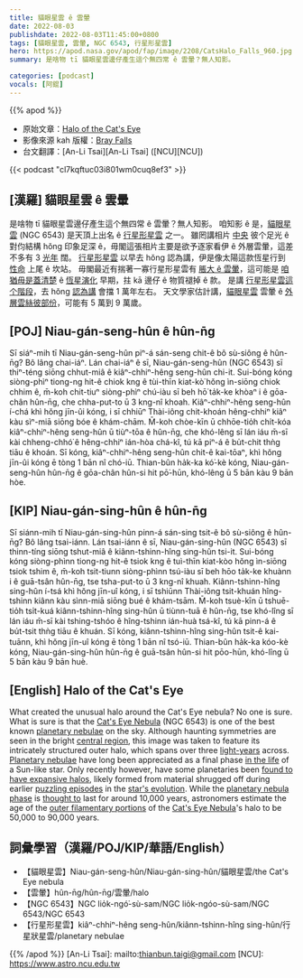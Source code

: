 ```yaml
---
title: 貓眼星雲 ê 雲暈
date: 2022-08-03
publishdate: 2022-08-03T11:45:00+0800
tags: [貓眼星雲, 雲暈, NGC 6543, 行星形星雲]
hero: https://apod.nasa.gov/apod/fap/image/2208/CatsHalo_Falls_960.jpg
summary: 是啥物 tī 貓眼星雲邊仔產生這个無四常 ê 雲暈？無人知影。

categories: [podcast]
vocals: [阿錕]
---
```


{{% apod %}}

- 原始文章：[Halo of the Cat's Eye](https://apod.nasa.gov/apod/ap220803.html)
- 影像來源 kah 版權：[Bray Falls](https://www.instagram.com/astrofalls/)
- 台文翻譯：[An-Li Tsai][An-Li Tsai] ([NCU][NCU])

{{< podcast "cl7kqftuc03i801wm0cuq8ef3" >}}

## [漢羅] 貓眼星雲 ê 雲暈
是啥物 tī 貓眼星雲邊仔產生這个無四常 ê 雲暈？無人知影。
咱知影 ê 是，[貓眼星雲][Cat's Eye Nebula] (NGC 6543) 是天頂上出名 ê [行星形星雲][planetary nebulae] 之一。
雖罔講相片 [中央][central region t] 彼个足光 ê 對伨結構 hŏng 印象足深 ê，毋閣這張相片主要是欲予逐家看伊 ê 外層雲暈，這差不多有 3 [光年][light-years] 闊。
[行星形星雲][Planetary nebulae] 以早去 hŏng 認為講，伊是像太陽這款恆星行到 [性命][in the life] 上尾 ê 坎站。
毋閣最近有揣著一寡行星形星雲有 [脹大 ê 雲暈][found to have expansive halos]，這可能是 [咱猶毋是蓋清楚][puzzling episodes] ê [恆星演化][star's evolution] 早期，拄 kā 邊仔 ê 物質褪掉 ê 款。
是講 [行星形星雲這个階段][planetary nebula phase]，去 hŏng [認為講][thought to] 會擋 1 萬年左右。
天文學家估計講，[貓眼星雲][Cat's Eye Nebula] 雲暈 ê [外層雲絲彼部份][outer filamentary portions]，可能有 5 萬到 9 萬歲。

## [POJ] Niau-gán-seng-hûn ê hûn-n̄g
Sī siáⁿ-mih tī Niau-gán-seng-hûn piⁿ-á sán-seng chit-ê bô sù-siông ê hûn-n̄g? Bô lâng chai-iáⁿ.
Lán chai-iáⁿ ê sī, Niau-gán-seng-hûn (NGC 6543) sī thiⁿ-téng siōng chhut-miâ ê kiâⁿ-chhiⁿ-hêng seng-hûn chi-it.
Sui-bóng kóng siòng-phìⁿ tiong-ng hit-ê chiok kng ê tùi-thīn kiat-kò͘ hŏng ìn-siōng chiok chhim ê, m̄-koh chit-tiuⁿ siòng-phìⁿ chú-iàu sī beh hō͘ ta̍k-ke khòaⁿ i ê gōa-chân hûn-n̄g, che chha-put-to ū 3 kng-nî khoah.
Kiâⁿ-chhiⁿ-hêng seng-hûn í-chá khì hŏng jīn-ûi kóng, i sī chhiūⁿ Thài-iông chit-khoán hêng-chhiⁿ kiâⁿ kàu sìⁿ-miā siōng bóe ê khám-chām.
M̄-koh chòe-kīn ū chhōe-tio̍h chi̍t-kóa kiâⁿ-chhiⁿ-hêng seng-hûn ū tiùⁿ-tōa ê hûn-n̄g, che khó-lêng sī lán iáu m̄-sī kài chheng-chhó͘ ê hêng-chhiⁿ ián-hòa chá-kî, tú kā piⁿ-á ê bu̍t-chit thǹg tiāu ê khoán.
Sī kóng, kiâⁿ-chhiⁿ-hêng seng-hûn chit-ê kai-tōaⁿ, khì hŏng jīn-ûi kóng ē tòng 1 bān nî chó-iū.
Thian-bûn ha̍k-ka kó͘-kè kóng, Niau-gán-seng-hûn hûn-n̄g ê gōa-chân hûn-si hit pō͘-hūn, khó-lêng ū 5 bān kàu 9 bān hòe.

## [KIP] Niau-gán-sing-hûn ê hûn-n̄g
Sī siánn-mih tī Niau-gán-sing-hûn pinn-á sán-sing tsit-ê bô sù-siông ê hûn-n̄g? Bô lâng tsai-iánn.
Lán tsai-iánn ê sī, Niau-gán-sing-hûn (NGC 6543) sī thinn-tíng siōng tshut-miâ ê kiânn-tshinn-hîng sing-hûn tsi-it.
Sui-bóng kóng siòng-phìnn tiong-ng hit-ê tsiok kng ê tuì-thīn kiat-kòo hŏng ìn-siōng tsiok tshim ê, m̄-koh tsit-tiunn siòng-phìnn tsú-iàu sī beh hōo ta̍k-ke khuànn i ê guā-tsân hûn-n̄g, tse tsha-put-to ū 3 kng-nî khuah.
Kiânn-tshinn-hîng sing-hûn í-tsá khì hŏng jīn-uî kóng, i sī tshiūnn Thài-iông tsit-khuán hîng-tshinn kiânn kàu sìnn-miā siōng bué ê khám-tsām.
M̄-koh tsuè-kīn ū tshuē-tio̍h tsi̍t-kuá kiânn-tshinn-hîng sing-hûn ū tiùnn-tuā ê hûn-n̄g, tse khó-lîng sī lán iáu m̄-sī kài tshing-tshóo ê hîng-tshinn ián-huà tsá-kî, tú kā pinn-á ê bu̍t-tsit thǹg tiāu ê khuán.
Sī kóng, kiânn-tshinn-hîng sing-hûn tsit-ê kai-tuānn, khì hŏng jīn-uî kóng ē tòng 1 bān nî tsó-iū.
Thian-bûn ha̍k-ka kóo-kè kóng, Niau-gán-sing-hûn hûn-n̄g ê guā-tsân hûn-si hit pōo-hūn, khó-lîng ū 5 bān kàu 9 bān huè.

## [English] Halo of the Cat's Eye
What created the unusual halo around the Cat's Eye nebula?
No one is sure.
What is sure is that the [Cat's Eye Nebula][Cat's Eye Nebula e] (NGC 6543) is one of the best known [planetary nebulae][planetary nebulae] on the sky.
Although haunting symmetries are seen in the bright [central region][central region e], this image was taken to feature its intricately structured outer halo, which spans over three [light-years][light-years] across.
[Planetary nebulae][Planetary nebulae] have long been appreciated as a final phase [in the life][in the life] of a Sun-like star.
Only recently however, have some planetaries been [found to have expansive halos][found to have expansive halos], likely formed from material shrugged off during earlier [puzzling episodes][puzzling episodes] in the [star's evolution][star's evolution].
While the [planetary nebula phase][planetary nebula phase] is [thought to][thought to] last for around 10,000 years, astronomers estimate the age of the [outer filamentary portions][outer filamentary portions] of the [Cat's Eye Nebula][Cat's Eye Nebula]'s halo to be 50,000 to 90,000 years.

## 詞彙學習（漢羅/POJ/KIP/華語/English）
- 【貓眼星雲】Niau-gán-seng-hûn/Niau-gán-sing-hûn/貓眼星雲/the Cat's Eye nebula
- 【雲暈】hûn-n̄g/hûn-n̄g/雲暈/halo
- 【NGC 6543】NGC lio̍k-ngó͘-sù-sam/NGC lio̍k-ngóo-sù-sam/NGC 6543/NGC 6543
- 【行星形星雲】kiâⁿ-chhiⁿ-hêng seng-hûn/kiânn-tshinn-hîng sing-hûn/行星狀星雲/planetary nebulae


{{% /apod %}}
[An-Li Tsai]: mailto:thianbun.taigi@gmail.com
[NCU]: https://www.astro.ncu.edu.tw

[copyright]: https://apod.nasa.gov/apod/fap/lib/about_apod.html#srapply

[Cat's Eye Nebula e]:https://apod.nasa.gov/apod/ap220710.html
[Cat's Eye Nebula t]:https://apod.tw/daily/20220710/
[planetary nebulae]:https://en.wikipedia.org/wiki/Planetary_nebula
[central region e]:https://apod.nasa.gov/apod/ap211107.html
[central region t]:https://apod.tw/daily/20211107/
[light-years]:https://chandra.harvard.edu/photo/cosmic_distance.html
[Planetary nebulae]:https://youtu.be/Mj06h8BeeOA
[in the life]:http://imagine.gsfc.nasa.gov/docs/teachers/lifecycles/stars.html
[found to have expansive halos]:https://apod.nasa.gov/apod/ap140522.html
[puzzling episodes]:https://www.aanda.org/articles/aa/full_html/2018/12/aa33981-18/aa33981-18.html
[star's evolution]:https://science.nasa.gov/astrophysics/focus-areas/how-do-stars-form-and-evolve
[planetary nebula phase]:https://astronomy.swin.edu.au/cosmos/p/Planetary+Nebulae
[thought to]:https://cdn.pixabay.com/photo/2019/09/04/08/24/cat-4451003_1280.jpg
[outer filamentary portions]:https://youtu.be/tw0VJ1K93PM
[Cat's Eye Nebula]:https://en.wikipedia.org/wiki/Cat%27s_Eye_Nebula
